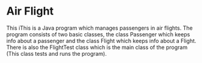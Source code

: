 # Air Flight

This iThis is a Java program which manages passengers in air flights. 
The program consists of two basic classes, the class Passenger which keeps info about a passenger and the class Flight which keeps info about a Flight. 
There is also the FlightTest class which is the main class of the program (This class tests and runs the program).
